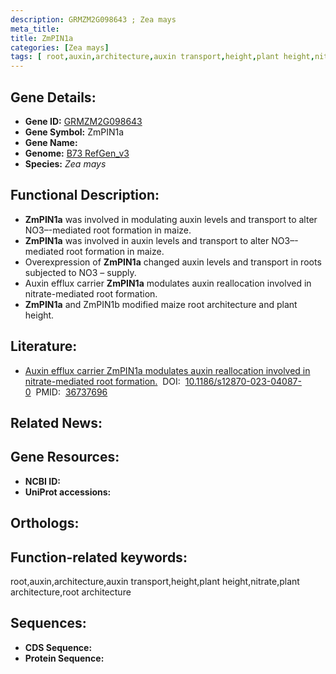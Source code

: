 ```yaml
---
description: GRMZM2G098643 ; Zea mays
meta_title:
title: ZmPIN1a
categories: [Zea mays]
tags: [ root,auxin,architecture,auxin transport,height,plant height,nitrate,plant architecture,root architecture ]
---
```


## Gene Details:
- **Gene ID:**	[GRMZM2G098643]()
- **Gene Symbol:** ZmPIN1a
- **Gene Name:** 
- **Genome:** [B73 RefGen_v3]()
- **Species:** *Zea mays*

## Functional Description:
   - **ZmPIN1a** was involved in modulating auxin levels and transport to alter NO3–-mediated root formation in maize.
   - **ZmPIN1a** was involved in auxin levels and transport to alter NO3–-mediated root formation in maize.
   - Overexpression of **ZmPIN1a** changed auxin levels and transport in roots subjected to NO3 – supply.
   - Auxin efflux carrier **ZmPIN1a** modulates auxin reallocation involved in nitrate-mediated root formation.
   - **ZmPIN1a** and ZmPIN1b modified maize root architecture and plant height.

## Literature:
   - [Auxin efflux carrier ZmPIN1a modulates auxin reallocation involved in nitrate-mediated root formation.]( https://bmcplantbiol.biomedcentral.com/articles/10.1186/s12870-023-04087-0)&nbsp;&nbsp;DOI:&nbsp;&nbsp;[10.1186/s12870-023-04087-0](https://bmcplantbiol.biomedcentral.com/articles/10.1186/s12870-023-04087-0)&nbsp;&nbsp;PMID:&nbsp;&nbsp;[36737696](https://pubmed.ncbi.nlm.nih.gov/36737696/)

## Related News:

## Gene Resources:
- **NCBI ID:** [](https://www.ncbi.nlm.nih.gov/gene/?term=)
- **UniProt accessions:** [](https://www.uniprot.org/uniprotkb//entry)

## Orthologs:

## Function-related keywords:
root,auxin,architecture,auxin transport,height,plant height,nitrate,plant architecture,root architecture

## Sequences:
- **CDS Sequence:**
- **Protein Sequence:**
